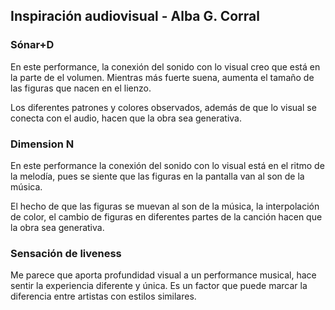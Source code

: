 ## Inspiración audiovisual - Alba G. Corral

### Sónar+D
En este performance, la conexión del sonido con lo visual creo que está en la parte de el volumen. Mientras más fuerte suena, aumenta el tamaño de las figuras que nacen en el lienzo.

Los diferentes patrones y colores observados, además de que lo visual se conecta con el audio, hacen que la obra sea generativa.

### Dimension N

En este performance la conexión del sonido con lo visual está en el ritmo de la melodía, pues se siente que las figuras en la pantalla van al son de la música.

El hecho de que las figuras se muevan al son de la música, la interpolación de color, el cambio de figuras en diferentes partes de la canción hacen que la obra sea generativa.

### Sensación de liveness
Me parece que aporta profundidad visual a un performance musical, hace sentir la experiencia diferente y única. Es un factor que puede marcar la diferencia entre artistas con estilos similares.
